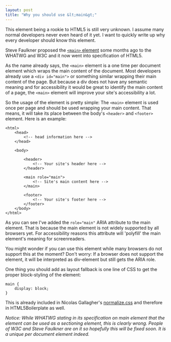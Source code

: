 ```yaml
---
layout: post
title: "Why you should use &lt;main&gt;"
---
```


This element being a rookie to HTML5 is still very unknown. I assume many normal developers never even heard of it yet. I want to quickly write up why every developer should know this element.

Steve Faulkner proposed the [`<main>` element](http://www.w3.org/html/wg/drafts/html/master/grouping-content.html#the-main-element) some months ago to the WHATWG and W3C and it now went into specification of HTML5.

As the name already says, the `<main>` element is a one time per document element which wraps the main content of the document. Most developers already use a `<div id="main">` or something similar wrapping their main content of the page. But because a div does not have any semantic meaning and for accessibility it would be great to identify the main content of a page, the `<main>` element will improve your site's accessibility a lot.

So the usage of the element is pretty simple:
The `<main>` element is used once per page and should be used wrapping your main content. That means, it will take its place between the body's `<header>` and `<footer>` element. Here is an example:

	<html>
		<head>
			<!-- head information here -->
		</head>

		<body>

			<header>
				<!-- Your site's header here -->
			</header>

			<main role="main">
				<!-- Site's main content here -->
			</main>

			<footer>
				<!-- Your site's footer here -->
			</footer>
		</body>
	</html>

As you can see I've added the `role="main"` ARIA attribute to the main element. That is because the main element is not widely supported by all browsers yet. For accessibility reasons this attribute will 'polyfill' the main element's meaning for screenreaders.

You might wonder if you can use this element while many browsers do not support this at the moment? Don't worry: If a browser does not support the element, it will be interpreted as div-element but still gets the ARIA role.

One thing you should add as layout fallback is one line of CSS to get the proper block-styling of the element:

<pre><code class="language-css">main {
	display: block;
}
</code></pre>

This is already included in Nicolas Gallagher's [normalize.css](https://github.com/necolas/normalize.css/) and therefore in HTML5Boilerplate as well.

_Notice: While WHATWG stating in its specification on main element that the element can be used as a sectioning element, this is clearly wrong. People of W3C and Steve Faulkner are on it so hopefully this will be fixed soon. It is a unique per document element indeed._